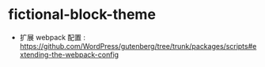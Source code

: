 # fictional-block-theme

- 扩展 webpack 配置 : <https://github.com/WordPress/gutenberg/tree/trunk/packages/scripts#extending-the-webpack-config>
